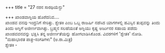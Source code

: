 +++
title = "27 ನರನ ಸಾರಥಿಯೆನ್ದು"

+++
ಖಾಂಡವಾಗ್ನಿಯ ಹೊರೆದನಿವ....  
ಖಾಂಡವ ವನವು ಇಂದ್ರನಿಗೆ ಸೇರಿತ್ತು. ಶ್ವೇತಕಿ ಎಂಬ ಒಬ್ಬ ರಾಜರ್ಷಿ ನಡೆಸಿದ ಯಾಗಗಳಲ್ಲಿ ಹವಿಸ್ಸಿನ ತುಪ್ಪವನ್ನು ತಿಂದು ತಿಂದು ಅಗ್ನಿಗೆ ಅಜೀರ್ಣವಾಗಿತ್ತು. ಬ್ರಹ್ಮನ ಸಲಹೆಯಂತೆ ಅಗ್ನಿಯು ಕೃಷ್ಣ ಅರ್ಜುನರ ಸಹಾಯ ಪಡೆದು ಖಾಂಡವವನವನ್ನು ಭಕ್ಷಿಸಿ ತನ್ನ ಅಜೀರ್ಣತೆಯನ್ನು ಹೋಗಲಾಡಿಸಿಕೊಂಡ. ವಿವರಗಳಿಗೆ 'ಶ್ವೇತಕಿ' ನೋಡಿ. "ಮಹಾಭಾರತ ಪಾತ್ರ-ಸಂಗತಿಗಳು" (ಅ.ರಾ.ಮಿತ್ರ)  
ಶ್ವೇತಕಿ -